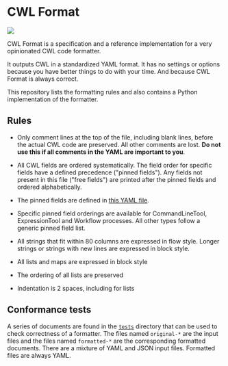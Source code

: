 # CWL Format

![](https://github.com/rabix/cwlformat/workflows/Tests/badge.svg)

CWL Format is a specification and a reference implementation for
a very opinionated CWL code formatter.

It outputs CWL in a standardized YAML format. It has no settings or
options because you have better things to do with your time. And because
CWL Format is always correct.

This repository lists the formatting rules and also contains a Python
implementation of the formatter.

## Rules

- Only comment lines at the top of the file, including blank lines,
  before the actual CWL code are preserved. All other comments are lost.
  **Do not use this if all comments in the YAML are important to you**. 

- All CWL fields are ordered systematically. The field order for specific 
  fields have a defined precedence ("pinned fields"). Any fields not 
  present in this file ("free fields") are printed after the pinned fields 
  and ordered alphabetically.

- The pinned fields are defined in [this YAML file][spec]. 

- Specific pinned field orderings are available for CommandLineTool, 
  ExpressionTool and Workflow processes. All other types follow a generic
  pinned field list.
 
- All strings that fit within 80 columns are expressed in flow style.
  Longer strings or strings with new lines are expressed in block style.

- All lists and maps are expressed in block style

- The ordering of all lists are preserved

- Indentation is 2 spaces, including for lists

[spec]: https://raw.githubusercontent.com/rabix/cwl-format/master/cwlformat/keyorder.yml

## Conformance tests

A series of documents are found in the [`tests`](tests) directory that can be used
to check correctness of a formatter. The files named `original-*` are the input files
and the files named `formatted-*` are the corresponding formatted documents. There
are a mixture of YAML and JSON input files. Formatted files are always YAML.

[tests]: https://github.com/rabix/cwl-format/tree/master/tests/cwl